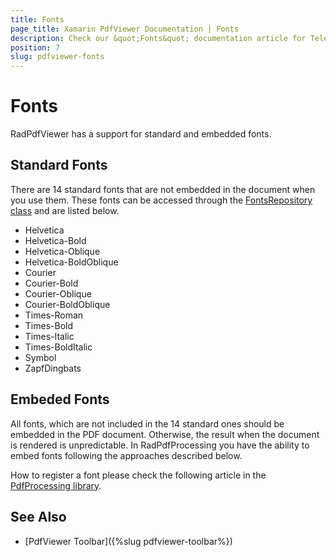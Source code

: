 ```yaml
---
title: Fonts
page_title: Xamarin PdfViewer Documentation | Fonts
description: Check our &quot;Fonts&quot; documentation article for Telerik PdfViewer for Xamarin control.
position: 7
slug: pdfviewer-fonts
---
```


# Fonts

RadPdfViewer has a support for standard and embedded fonts. 

## Standard Fonts

There are 14 standard fonts that are not embedded in the document when you use them. These fonts can be accessed through the [FontsRepository class](https://docs.telerik.com/devtools/document-processing/api/telerik.windows.documents.fixed.model.fonts.fontsrepository) and are listed below.

* Helvetica
* Helvetica-Bold
* Helvetica-Oblique
* Helvetica-BoldOblique
* Courier
* Courier-Bold
* Courier-Oblique
* Courier-BoldOblique
* Times-Roman
* Times-Bold
* Times-Italic
* Times-BoldItalic
* Symbol
* ZapfDingbats

## Embeded Fonts

All fonts, which are not included in the 14 standard ones should be embedded in the PDF document. Otherwise, the result when the document is rendered is unpredictable. In RadPdfProcessing you have the ability to embed fonts following the approaches described below.

How to register a font please check the following article in the [PdfProcessing library](https://docs.telerik.com/devtools/document-processing/libraries/radpdfprocessing/concepts/fonts#registering-a-font).

## See Also

- [PdfViewer Toolbar]({%slug pdfviewer-toolbar%})
